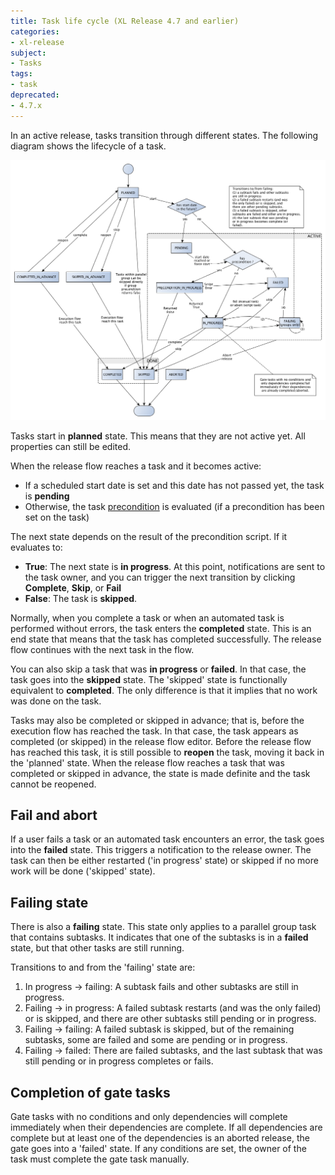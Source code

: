 ```yaml
---
title: Task life cycle (XL Release 4.7 and earlier)
categories:
- xl-release
subject:
- Tasks
tags:
- task
deprecated:
- 4.7.x
---
```


In an active release, tasks transition through different states. The following diagram shows the lifecycle of a task.

![Task life cycle](../images/task-lifecycle-4.7.png)

Tasks start in **planned** state. This means that they are not active yet. All properties can still be edited.

When the release flow reaches a task and it becomes active:

* If a scheduled start date is set and this date has not passed yet, the task is **pending**
* Otherwise, the task [precondition](/xl-release/how-to/set-a-precondition-on-a-task.html) is evaluated (if a precondition has been set on the task)

The next state depends on the result of the precondition script. If it evaluates to:

* **True**: The next state is **in progress**. At this point, notifications are sent to the task owner, and you can trigger the next transition by clicking **Complete**, **Skip**, or **Fail**
* **False**: The task is **skipped**.

Normally, when you complete a task or when an automated task is performed without errors, the task enters the **completed** state. This is an end state that means that the task has completed successfully. The release flow continues with the next task in the flow.

You can also skip a task that was **in progress** or **failed**. In that case, the task goes into the **skipped** state. The 'skipped' state is functionally equivalent to **completed**. The only difference is that it implies that no work was done on the task.

Tasks may also be completed or skipped in advance; that is, before the execution flow has reached the task. In that case, the task appears as completed (or skipped) in the release flow editor. Before the release flow has reached this task, it is still possible to **reopen** the task, moving it back in the 'planned' state. When the release flow reaches a task that was completed or skipped in advance, the state is made definite and the task cannot be reopened.

## Fail and abort

If a user fails a task or an automated task encounters an error, the task goes into the **failed** state. This triggers a notification to the release owner. The task can then be either restarted ('in progress' state) or skipped if no more work will be done ('skipped' state).

## Failing state

There is also a **failing** state. This state only applies to a parallel group task that contains subtasks. It indicates that one of the subtasks is in a **failed** state, but that other tasks are still running. 

Transitions to and from the 'failing' state are:

1. In progress &#8594; failing: A subtask fails and other subtasks are still in progress.
2. Failing &#8594; in progress: A failed subtask restarts (and was the only failed) or is skipped, and there are other subtasks still pending or in progress.
3. Failing &#8594; failing: A failed subtask is skipped, but of the remaining subtasks, some are failed and some are pending or in progress.
4. Failing &#8594; failed: There are failed subtasks, and the last subtask that was still pending or in progress completes or fails.

## Completion of gate tasks

Gate tasks with no conditions and only dependencies will complete immediately when their dependencies are complete. If all dependencies are complete but at least one of the dependencies is an aborted release, the gate goes into a 'failed' state. If any conditions are set, the owner of the task must complete the gate task manually.
